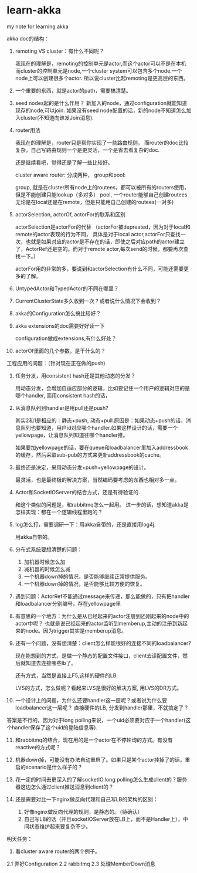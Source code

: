 learn-akka
==========

my note for learning akka

akka doc的结构：

1. remoting VS cluster：有什么不同呢？

   我现在的理解是，remoting的控制单元是actor,而这个actor可以不是在本机
   而cluster的控制单元是node,一个cluster system可以包含多个node.一个node上可以创建很多个actor.
   所以说cluster比起remoting是更高层的东西。
   
2. 一个重要的东西，就是actor的path，需要搞清楚。
    
   
3. seed nodes起的是什么作用？
   新加入的node，通过configuration就能知道现存的node,可以join.
   如果没有seed node配置的话，新的node不知道怎么加入cluster(不知道向谁发Join消息).

4. router用法
   
   我现在的理解是，router只是帮你实现了一些路由规则。
   而router的doc比较复杂，自己写路由规则一个是更灵活，一个是省去看复杂的doc.

   还是继续看吧，觉得还是了解一些比较好。
   
   cluster aware router: 分成两种， group和pool:
   
   group, 就是在cluster所有node上的routees，都可以被所有的routers使用，但是不能创建只能lookup（多对多）
   pool, 一个router能够自己创建routees无论是在local还是在remote，但是只能用自己创建的routees(一对多)

5. actorSelection, actorOf, actorFor的联系和区别

   actorSelection是actorFor的代替
   （actorFor被depreated，因为对于local和remote的actor表现的行为不同，
   具体是对于local actor,actorFor只查找一次，也就是如果对应的actor是不存在的话，即使之后对应path的actor建立了，ActorRef还是空的。而对于remote actor,每次send的时候，都要再次查找一下。）

   actorFor用的非常的多，要说到和actorSelection有什么不同，可能还需要更多的了解。   

6. UntypedActor和TypedActor的不同在哪里？

7. CurrentClusterState多久收到一次？或者说什么情况下会收到？

8. akka的Configuration怎么搞比较好？

9. akka extensions的doc需要好好读一下

   configuration做成extensions,有什么好处？
   
10. actorOf里面的几个参数，是干什么的？


工程应用的问题：（针对现在正在做的push）

1. 任务分发，用consistent hash还是其他动态的分发？

   用动态分发，会增加自适应部分的逻辑，比如要记住一个用户的逻辑对应的是哪个handler, 而用consistent hash的话，
   
2. 从消息队列到handler是用pull还是push?

   其实2和1是相应的：静态+push, 动态+pull.原因是：如果动态+push的话，消息队列也要知道，用户id对应哪个handler.如果这样设计的话，需要一个yellowpage，让消息队列知道往哪个handler推。
   
   如果要加yellowpage的话，要在queue和loadbalancer里加入addressbook的缓存，然后采取sub-pub的方式来更新addressbook的cache。

3. 最终还是决定，采用动态分发+push+yellowpage的设计。
    
   最灵活，也是最终极的解决方案，当然编码要考虑的东西也相对多一点。
   

4. Actor和SocketIOServer的结合方式，还是有待验证的. 
   
   和这个类似的问题是，和rabbitmq怎么一起用。 进一步的话，想知道akka是怎样实现：都在一个逻辑线程里跑的？

5. log怎么打，需要调研一下：用akka自带的，还是直接用log4j.

   用akka自带的。

6. 分布式系统要想清楚的问题：
   1. 加机器时候怎么加
   2. 减机器的时候怎么减
   3. 一个机器down掉的情况，是否能够继续正常提供服务。
   4. 一个机器down掉的情况，是否能够比较方便的恢复。

7. 遇到问题：ActorRef不能通过message来传递，那么能做的，只有把handler和loadbalancer分别编号，存在yellowpage里

8. 有意思的一个地方：为什么是从已经起来的actor注册到还刚起来的node中的actor中呢？
   也就是说已经起来的actor监听到memberup,主动的注册到新起来的node。因为trigger其实是memberup消息。

9. 还有一个问题，没有想清楚：client怎么样能很好的连接不同的loadbalancer?

   现在能想到的方式，是做一个静态的配置文件接口，client去读配置文件，然后就知道去连接哪些lb了。
   
   还有方式，当然是直接上F5,这样的硬件的LB.

   LVS的方式，怎么做呢？看起来LVS是很好的解决方案, 用LVS的DR方式。
   
10. 一个设计上的问题，为什么还要handler这一层呢？或者说为什么要loadbalancer这一层呢？
    直接硬件的LB, 分发到handler那里，不就搞定了？

   答案是不行的，因为对于long polling来说，一个uid必须要对应于一个handler(这个handler保存了这个uid的登陆信息等).

11. 和rabbitmq的结合，现在用的是一个actor在不停轮询的方式。有没有reactive的方式呢？

12. 机器down掉，可能没有办法自动重启了。如果只是某个actor挂掉了的话，重启的scenario是什么样子的？

13. 花一定的时间去更深入的了解socketIO.long polling怎么生成client的？服务器这边怎么通过client推送消息到client的？

14. 还是需要对比一下nginx做反向代理和自己写LB的架构的区别：

    1. 好像nginx做反向代理的规则，是静态的。（待确认）
    2. 自己写LB的话（并且socketIOServer放在LB上，而不是Handler上），中间状态维护起来要复杂不少。

明天任务：

1. 看cluster aware router的两个例子。

2.1 弄好Configuration
2.2 rabbitmq
2.3 处理MemberDown消息


   
